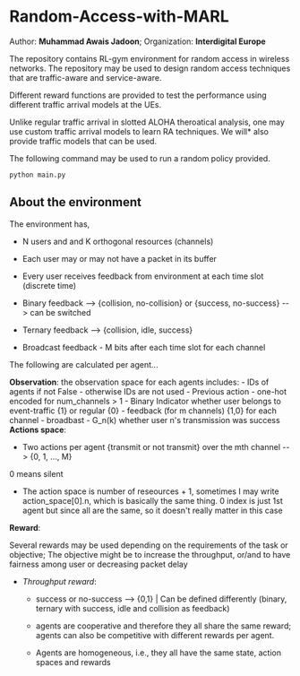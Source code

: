 # Random-Access-with-MARL

Author: **Muhammad Awais Jadoon**; Organization: **Interdigital Europe**

The repository contains RL-gym environment for random access in wireless networks. The repository may be used to design random access techniques that are traffic-aware and service-aware. 

Different reward functions are provided to test the performance using different traffic arrival models at the UEs. 

Unlike regular traffic arrival in slotted ALOHA theroatical analysis, one may use custom traffic arrival models to learn RA techniques. We will* also provide traffic models that can be used.  

The following command may be used to run a random policy provided. 

`python main.py`

## About the environment

The environment has,

- N users and and K orthogonal resources (channels)

- Each user may or may not have a packet in its buffer

- Every user receives feedback from environment at each time slot (discrete time)

- Binary feedback --> {collision, no-collision} or {success, no-success} --> can be switched

- Ternary feedback --> {collision, idle, success}

- Broadcast feedback - M bits after each time slot for each channel
    
The following are calculated per agent...
    
**Observation**:
the observation space for each agents includes: 
    - IDs of agents if not False - otherwise IDs are not used
    - Previous action - one-hot encoded for num_channels > 1
    - Binary Indicator whether user belongs to event-traffic {1} or regular {0}
    - feedback (for m channels) {1,0} for each channel - broadbast
    - G_n(k) whether user n's transmission was success
**Actions space**:
- Two actions per agent {transmit or not transmit} over the mth channel --> {0, 1, ..., M}
    
0 means silent
    
- The action space is number of reseources + 1, sometimes I may write action_space[0].n, which is basically the same thing. 0 index is just 1st agent but since all are the same, so it doesn't really matter in this case
        
**Reward**:

Several rewards may be used depending on the requirements of the task or objective; 
The objective might be to increase the throughput, or/and to have fairness among user or decreasing packet delay

- *Throughput reward*:
    - success or no-success --> {0,1} | Can be defined differently (binary, ternary with success, idle and collision as feedback)
    
    - agents are cooperative and therefore they all share the same reward; agents can also be competitive with different rewards per agent. 
    
    - Agents are homogeneous, i.e., they all have the same state, action spaces and rewards